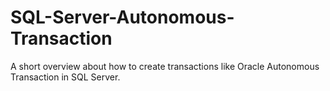 # SQL-Server-Autonomous-Transaction
A short overview about how to create transactions like Oracle Autonomous Transaction in SQL Server.
